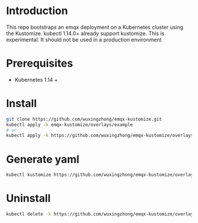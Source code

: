 
# Introduction

This repo bootstraps an emqx deployment on a Kubernetes cluster using the Kustomize. kubectl 1.14.0+ already support kustomize. This is experimental. It should not be used in a production environment

# Prerequisites

+ Kubernetes 1.14 +

# Install

```bash
git clone https://github.com/wuxingzhong/emqx-kustomize.git
kubectl apply -k emqx-kustomize/overlays/example
# or
kubectl apply -k https://github.com/wuxingzhong/emqx-kustomize/overlays/example
```

# Generate yaml

```bash
kubectl kustomize https://github.com/wuxingzhong/emqx-kustomize/overlays/example
```

# Uninstall

```bash
kubectl delete -k https://github.com/wuxingzhong/emqx-kustomize/overlays/example
```

